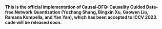 **This is the official implementation of Causal-DFQ: Causality Guided Data-free Network Quantization (Yuzhang Shang, Bingxin Xu, Gaowen Liu, Ramana Kompella, and Yan Yan), which has been accepted to ICCV 2023.**     
**code will be released soon.**
